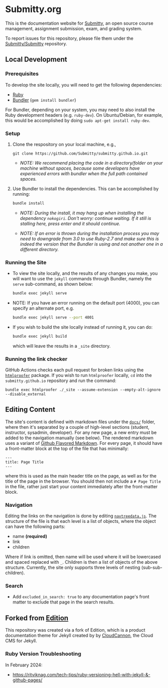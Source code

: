 # Submitty.org

This is the documentation website for [Submitty](http://submitty.org),
an open source course management, assignment submission, exam, and grading system.


To report issues for this repository, please file them under the
[Submitty/Submitty](https://github.com/Submitty/Submitty) repository.

## Local Development

### Prerequisites

To develop the site locally, you will need to get the following dependencies:

* [Ruby](https://www.ruby-lang.org/en/)
* [Bundler](https://bundler.io/) (`gem install bundler`)

For Bundler, depending on your system, you may need to also install the
Ruby development headers (e.g. `ruby-dev`). On Ubuntu/Debian,
for example, this would be accomplished by doing `sudo apt-get install ruby-dev`.

### Setup

1. Clone the respository on your local machine, e.g.,

   ```
   git clone https://github.com/Submitty/submitty.github.io.git
   ```

   * _NOTE: We recommend placing the code in a directory/folder on your
     machine without spaces, because some developers have experienced
     errors with bundler when the full path contained spaces._


2. Use Bundler to install the dependencies. This can be accomplished
by running:

   ```bash
   bundle install
   ```

   * _NOTE: During the install, it may hang up when installing the
     dependency ``nokogiri``.  Don't worry: continue waiting. If it still is stalling
     here, press enter and it should continue._


   * _NOTE: If an error is thrown during the installation process you
     may need to downgrade from 3.0 to use Ruby-2.7 and make sure this
     is indeed the version that the Bundler is using and not another
     one in a different directory._


### Running the Site

* To view the site locally, and the results of any changes you make,
   you will want to use the `jekyll` commands through Bundler, namely
   the `serve` sub-command, as shown below:

   ```bash
   bundle exec jekyll serve
   ```

* NOTE: If you have an error running on the default port (4000), you can specify an
   alternate port, e.g.

   ```bash
   bundle exec jekyll serve --port 4001
   ```

* If you wish to build the site locally instead of running it, you can do:

   ```bash
   bundle exec jekyll build
   ```

   which will leave the results in a `_site` directory.


### Running the link checker

GitHub Actions checks each pull request for broken links using the
[`htmlproofer`](https://github.com/gjtorikian/html-proofer)
package.  If you wish to run `htmlproofer` locally, `cd` into the `submitty.github.io`
repository and run the command:
```
bundle exec htmlproofer ./_site --assume-extension --empty-alt-ignore --disable_external
```


## Editing Content

The site's content is defined with markdown files under the
[`docs/`](https://github.com/Submitty/submitty.github.io/blob/main/_docs) folder, where
then it's separated by a couple of high-level sections (student, instructor,
sysadmin, developer).  For any new page, a new entry must be added to the
navigation manually (see below). The rendered markdown uses a variant of
[Github Flavored Markdown](https://github.github.com/gfm/). For every page,
it should have a front-matter block at the top of the file that has minimally:

```
---
title: Page Title
---
```

where this is used as the main header title on the page, as well as for the title
of the page in the browser. You should then not include a `# Page Title`
in the file, rather just start your content immediately after the front-matter block.

### Navigation

Editing the links on the navigation is done by editing
[`navtreedata.js`](https://github.com/Submitty/submitty.github.io/blob/main/navtreedata.js).
The structure of the file is that each level is a list of objects, where the object can have the following parts:

* name __(required)__
* link
* children

Where if link is omitted, then name will be used where it will be lowercased
and spaced replaced with `_`. Children is then a list of objects of the
above structure. Currently, the site only supports three levels of nesting (sub-sub-children).

### Search

* Add `excluded_in_search: true` to any documentation page's front matter to exclude that page in the search results.

## Forked from [Edition](https://github.com/CloudCannon/edition-jekyll-template)

This repository was created via a fork of Edition, which is a product documentation theme for Jekyll created
by by [CloudCannon](http://cloudcannon.com/), the Cloud CMS for Jekyll.



### Ruby Version Troubleshooting

In February 2024:
* https://ritviknag.com/tech-tips/ruby-versioning-hell-with-jekyll-&-github-pages/